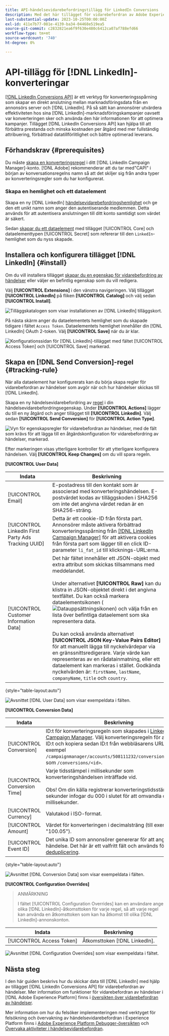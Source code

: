 ```yaml
---
title: API-händelsevidarebefordringstillägg för LinkedIn Conversions
description: Med det här tillägget för vidarebefordran av Adobe Experience Platform-händelser kan du mäta resultatet av din LinkedIn-marknadsföringskampanj.
last-substantial-update: 2023-10-25T00:00:00Z
exl-id: 411e7b77-081e-4139-ba34-04468e519ea5
source-git-commit: c2832821ea6f9f630e480c6412ca07af788efd66
workflow-type: tm+mt
source-wordcount: '740'
ht-degree: 0%

---
```


# API-tillägg för [!DNL LinkedIn]-konverteringar

[[!DNL LinkedIn Conversions API]](https://learn.microsoft.com/en-us/linkedin/marketing/integrations/ads-reporting/conversions-api) är ett verktyg för konverteringsspårning som skapar en direkt anslutning mellan marknadsföringsdata från en annonsörs server och [!DNL LinkedIn]. På så sätt kan annonsörer utvärdera effektiviteten hos sina [!DNL LinkedIn]-marknadsföringskampanjer oavsett var konverteringen sker och använda den här informationen för att optimera kampanjer. Tillägget [!DNL LinkedIn Conversions API] kan hjälpa till att förbättra prestanda och minska kostnaden per åtgärd med mer fullständig attribuering, förbättrad datatillförlitlighet och bättre optimerad leverans.

## Förhandskrav {#prerequisites}

Du måste [skapa en konverteringsregel](https://www.linkedin.com/help/lms/answer/a1657171) i ditt [!DNL LinkedIn Campaign Manager]-konto. [!DNL Adobe] rekommenderar att du tar med&quot;CAPI&quot; i början av konversationsregelns namn så att det skiljer sig från andra typer av konverteringsregler som du har konfigurerat.

### Skapa en hemlighet och ett dataelement

Skapa en ny [!DNL LinkedIn] [händelsevidarebefordringshemlighet](../../../ui/event-forwarding/secrets.md) och ge den ett unikt namn som anger den autentiserande medlemmen. Detta används för att autentisera anslutningen till ditt konto samtidigt som värdet är säkert.

Sedan [skapar du ett dataelement](../../../ui/managing-resources/data-elements.md#create-a-data-element) med tillägget [!UICONTROL Core] och dataelementtypen [!UICONTROL Secret] som refererar till den `LinkedIn`-hemlighet som du nyss skapade.

## Installera och konfigurera tillägget [!DNL LinkedIn] {#install}

Om du vill installera tillägget [skapar du en egenskap för vidarebefordring av händelser](../../../ui/event-forwarding/overview.md#properties) eller väljer en befintlig egenskap som du vill redigera.

Välj **[!UICONTROL Extensions]** i den vänstra navigeringen. Välj tillägget **[!UICONTROL LinkedIn]** på fliken **[!UICONTROL Catalog]** och välj sedan **[!UICONTROL Install]**.

![Tilläggskatalogen som visar installationen av [!DNL LinkedIn] tilläggskort.](../../../images/extensions/server/linkedin/install-extension.png)

På nästa skärm anger du dataelementets hemlighet som du skapade tidigare i fältet `Access Token`. Dataelementets hemlighet innehåller din [!DNL LinkedIn] OAuth 2-token. Välj **[!UICONTROL Save]** när du är klar.

![Konfigurationssidan för [!DNL LinkedIn]-tillägget med fältet [!UICONTROL Access Token] och [!UICONTROL Save] markerad.](../../../images/extensions/server/linkedin/configure-extension.png)

## Skapa en [!DNL Send Conversion]-regel {#tracking-rule}

När alla dataelement har konfigurerats kan du börja skapa regler för vidarebefordran av händelser som avgör när och hur händelser skickas till [!DNL LinkedIn].

Skapa en ny händelsevidarebefordring av [regel](../../../ui/managing-resources/rules.md) i din händelsevidarebefordringsegenskap. Under **[!UICONTROL Actions]** lägger du till en ny åtgärd och anger tillägget till **[!UICONTROL LinkedIn]**. Välj sedan **[!UICONTROL Send Conversion]** för **[!UICONTROL Action Type]**.

![Vyn för egenskapsregler för vidarebefordran av händelser, med de fält som krävs för att lägga till en åtgärdskonfiguration för vidarebefordring av händelser, markerad.](../../../images/extensions/server/linkedin/linkedin-event-action.png)

Efter markeringen visas ytterligare kontroller för att ytterligare konfigurera händelsen. Välj **[!UICONTROL Keep Changes]** om du vill spara regeln.

**[!UICONTROL User Data]**

| Indata | Beskrivning |
| --- | --- |
| [!UICONTROL Email] | E-postadress till den kontakt som är associerad med konverteringshändelsen. E-postvärdet kodas av tilläggskoden i SHA256 om inte det angivna värdet redan är en SHA256-sträng. |
| [!UICONTROL LinkedIn First Party Ads Tracking UUID] | Detta är ett cookie-ID från första part. Annonsörer måste aktivera förbättrad konverteringsspårning från [[!DNL LinkedIn Campaign Manager]](https://www.linkedin.com/help/lms/answer/a423304/enable-first-party-cookies-on-a-linkedin-insight-tag) för att aktivera cookies från första part som lägger till en click ID-parameter `li_fat_id` till klicknings-URL:erna. |
| [!UICONTROL Customer Information Data] | Det här fältet innehåller ett JSON-objekt med extra attribut som skickas tillsammans med meddelandet.<br><br>Under alternativet **[!UICONTROL Raw]** kan du klistra in JSON-objektet direkt i det angivna textfältet. Du kan också markera dataelementsikonen (![Datauppsättningsikonen](/help/images/icons/database.png)) och välja från en lista över befintliga dataelement som ska representera data.<br><br>Du kan också använda alternativet **[!UICONTROL JSON Key-Value Pairs Editor]** för att manuellt lägga till nyckelvärdepar via en gränssnittsredigerare. Varje värde kan representeras av en rådatainmatning, eller ett dataelement kan markeras i stället. Godkända nyckelvärden är: `firstName`, `lastName`, `companyName`, `title` och `country`. |

{style="table-layout:auto"}

![Avsnittet [!DNL User Data] som visar exempeldata i fälten.](../../../images/extensions/server/linkedin/configure-extension-user-data.png)

**[!UICONTROL Conversion Data]**

| Indata | Beskrivning |
| --- | --- |
| [!UICONTROL Conversion] | ID:t för konverteringsregeln som skapades i [LinkedIn Campaign Manager](https://www.linkedin.com/help/lms/answer/a1657171). Välj konverteringsregeln för att hämta ID:t och kopiera sedan ID:t från webbläsarens URL (till exempel `/campaignmanager/accounts/508111232/conversions/15588877`) som `/conversions/<id>`. |
| [!UICONTROL Conversion Time] | Varje tidsstämpel i millisekunder som konverteringshändelsen inträffade vid. <br><br> Obs! Om din källa registrerar konverteringstidsstämpeln i sekunder infogar du 000 i slutet för att omvandla den till millisekunder. |
| [!UICONTROL Currency] | Valutakod i ISO-format. |
| [!UICONTROL Amount] | Värdet för konverteringen i decimalsträng (till exempel &quot;100.05&quot;). |
| [!UICONTROL Event ID] | Det unika ID som annonsörer genererar för att ange varje händelse. Det här är ett valfritt fält och används för [deduplicering](https://learn.microsoft.com/en-us/linkedin/marketing/conversions/deduplication?view=li-lms-2024-02). |

{style="table-layout:auto"}

![Avsnittet [!DNL Conversion Data] som visar exempeldata i fälten.](../../../images/extensions/server/linkedin/configure-extension-conversions-data.png)

**[!UICONTROL Configuration Overrides]**

>ANMÄRKNING
>
>I fältet [!UICONTROL Configuration Overrides] kan en användare ange olika [!DNL LinkedIn]-åtkomsttoken för varje regel, så att varje regel kan använda en åtkomsttoken som kan ha åtkomst till olika [!DNL LinkedIn]-annonskonton.

| Indata | Beskrivning |
| --- | --- |
| [!UICONTROL Access Token] | Åtkomsttoken [!DNL LinkedIn]. |

![Avsnittet [!DNL Configuration Overrides] som visar exempeldata i fältet.](../../../images/extensions/server/linkedin/configure-extension-configuration-override.png)

## Nästa steg

I den här guiden beskrivs hur du skickar data till [!DNL LinkedIn] med hjälp av tillägget [!DNL LinkedIn Conversions API] för vidarebefordran av händelser. Mer information om funktioner för vidarebefordran av händelser i [!DNL Adobe Experience Platform] finns i [översikten över vidarebefordran av händelser](../../../ui/event-forwarding/overview.md).

Mer information om hur du felsöker implementeringen med verktyget för felsökning och övervakning av händelsevidarebefordran i Experience Platform finns i [Adobe Experience Platform Debugger-översikten](../../../../debugger/home.md) och [Övervaka aktiviteter i händelsevidarebefordran](../../../ui/event-forwarding/monitoring.md).
